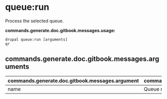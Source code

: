 # queue:run
Process the selected queue.

**commands.generate.doc.gitbook.messages.usage:**
```
drupal queue:run [arguments]
qr
```

## commands.generate.doc.gitbook.messages.arguments
commands.generate.doc.gitbook.messages.argument | commands.generate.doc.gitbook.messages.details
---------|-------------
name | Queue name.
